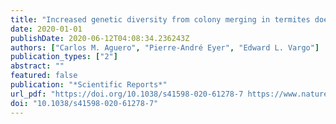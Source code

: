 ```yaml
---
title: "Increased genetic diversity from colony merging in termites does not improve survival against a fungal pathogen"
date: 2020-01-01
publishDate: 2020-06-12T04:08:34.236243Z
authors: ["Carlos M. Aguero", "Pierre-André Eyer", "Edward L. Vargo"]
publication_types: ["2"]
abstract: ""
featured: false
publication: "*Scientific Reports*"
url_pdf: "https://doi.org/10.1038/s41598-020-61278-7 https://www.nature.com/articles/s41598-020-61278-7.pdf"
doi: "10.1038/s41598-020-61278-7"
---
```


